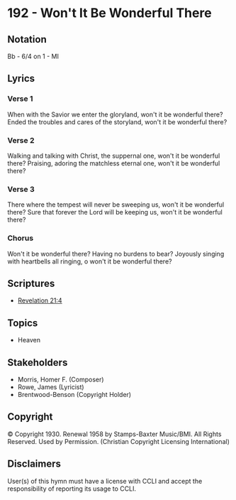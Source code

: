 # 192 - Won't It Be Wonderful There

## Notation

Bb - 6/4 on 1 - MI

## Lyrics

### Verse 1

When with the Savior we enter the gloryland, won't it be wonderful there? Ended the troubles and cares of the storyland, won't it be wonderful there?

### Verse 2

Walking and talking with Christ, the suppernal one, won't it be wonderful there? Praising, adoring the matchless eternal one, won't it be wonderful there?

### Verse 3

There where the tempest will never be sweeping us, won't it be wonderful there? Sure that forever the Lord will be keeping us, won't it be wonderful there?

### Chorus

Won't it be wonderful there? Having no burdens to bear? Joyously singing with heartbells all ringing, o won't it be wonderful there?


## Scriptures

- [Revelation 21:4](https://www.biblegateway.com/passage/?search=Revelation%2021%3A4)

## Topics

- Heaven

## Stakeholders

- Morris, Homer F. (Composer)
- Rowe, James (Lyricist)
- Brentwood-Benson (Copyright Holder)

## Copyright

© Copyright 1930. Renewal 1958 by Stamps-Baxter Music/BMI. All Rights Reserved. Used by Permission.
(Christian Copyright Licensing International)

## Disclaimers

User(s) of this hymn must have a license with CCLI and accept the responsibility of reporting its usage to CCLI.

